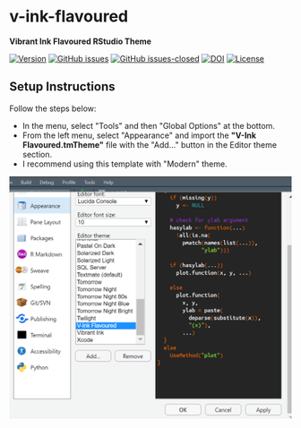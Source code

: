 # v-ink-flavoured
**Vibrant Ink Flavoured RStudio Theme**

[![Version](https://img.shields.io/badge/version-v0.2.2-blue.svg)](https://github.com/bgonzalezbustamante/v-ink-flavoured/blob/master/CHANGELOG.md) [![GitHub issues](https://img.shields.io/github/issues/bgonzalezbustamante/v-ink-flavoured.svg)](https://github.com/bgonzalezbustamante/v-ink-flavoured/issues/) [![GitHub issues-closed](https://img.shields.io/github/issues-closed/bgonzalezbustamante/v-ink-flavoured.svg)](https://github.com/bgonzalezbustamante/v-ink-flavoured/issues?q=is%3Aissue+is%3Aclosed) [![DOI](https://zenodo.org/badge/409929905.svg)](https://zenodo.org/badge/latestdoi/409929905) [![License](https://img.shields.io/badge/license-CC--BY--4.0-black)](https://github.com/bgonzalezbustamante/v-ink-flavoured/blob/master/LICENSE.md)

## Setup Instructions

Follow the steps below:

- In the menu, select "Tools" and then "Global Options" at the bottom.
- From the left menu, select "Appearance" and import the **"V-Ink Flavoured.tmTheme"** file with the "Add..." button in the Editor theme section.
- I recommend using this template with "Modern" theme.

![RStudio](images/rstudio.png)
